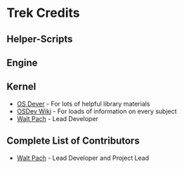 # Trek Credits

## Helper-Scripts

## Engine

## Kernel
* [OS Dever](http://web.archive.org/web/20051130234019/http://www.osdever.net/cottontail/) - For lots of helpful library materials
* [OSDev Wiki](wiki.osdev.org) - For loads of information on every subject
* [Walt Pach](https://github.com/waltster) - Lead Developer

## Complete List of Contributors
* [Walt Pach](https://github.com/waltster) - Lead Developer and Project Lead

